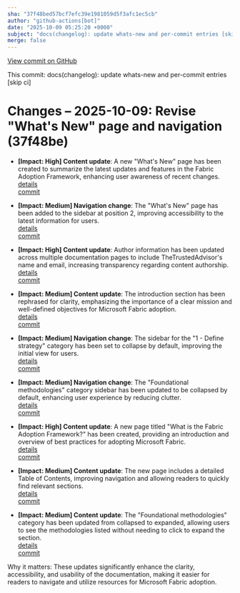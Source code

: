 ```yaml
---
sha: "37f48bed57bcf7efc39e1981059d5f3afc1ec5cb"
author: "github-actions[bot]"
date: "2025-10-09 05:25:20 +0000"
subject: "docs(changelog): update whats-new and per-commit entries [skip ci]"
merge: false
---
```


[View commit on GitHub](https://github.com/TheTrustedAdvisor/FabricAdoptionFramework/commit/37f48bed57bcf7efc39e1981059d5f3afc1ec5cb)

This commit: docs(changelog): update whats-new and per-commit entries [skip ci]

# Changes – 2025-10-09: Revise "What's New" page and navigation (37f48be)

- **[Impact: High] Content update**: A new "What's New" page has been created to summarize the latest updates and features in the Fabric Adoption Framework, enhancing user awareness of recent changes.  
  [details](/docs/about/changes/2025-10-08-bfb8bc7cf38d297b20acd235665ea208faeb0db4)  
  [commit](https://github.com/TheTrustedAdvisor/FabricAdoptionFramework/commit/37f48bed57bcf7efc39e1981059d5f3afc1ec5cb)

- **[Impact: Medium] Navigation change**: The "What's New" page has been added to the sidebar at position 2, improving accessibility to the latest information for users.  
  [details](/docs/about/changes/2025-10-08-bfb8bc7cf38d297b20acd235665ea208faeb0db4)  
  [commit](https://github.com/TheTrustedAdvisor/FabricAdoptionFramework/commit/37f48bed57bcf7efc39e1981059d5f3afc1ec5cb)

- **[Impact: High] Content update**: Author information has been updated across multiple documentation pages to include TheTrustedAdvisor's name and email, increasing transparency regarding content authorship.  
  [details](/docs/about/changes/2025-10-08-bfb8bc7cf38d297b20acd235665ea208faeb0db4)  
  [commit](https://github.com/TheTrustedAdvisor/FabricAdoptionFramework/commit/37f48bed57bcf7efc39e1981059d5f3afc1ec5cb)

- **[Impact: Medium] Content update**: The introduction section has been rephrased for clarity, emphasizing the importance of a clear mission and well-defined objectives for Microsoft Fabric adoption.  
  [details](/docs/about/changes/2025-10-08-bfb8bc7cf38d297b20acd235665ea208faeb0db4)  
  [commit](https://github.com/TheTrustedAdvisor/FabricAdoptionFramework/commit/37f48bed57bcf7efc39e1981059d5f3afc1ec5cb)

- **[Impact: Medium] Navigation change**: The sidebar for the "1 - Define strategy" category has been set to collapse by default, improving the initial view for users.  
  [details](/docs/about/changes/2025-10-08-bfb8bc7cf38d297b20acd235665ea208faeb0db4)  
  [commit](https://github.com/TheTrustedAdvisor/FabricAdoptionFramework/commit/37f48bed57bcf7efc39e1981059d5f3afc1ec5cb)

- **[Impact: Medium] Navigation change**: The "Foundational methodologies" category sidebar has been updated to be collapsed by default, enhancing user experience by reducing clutter.  
  [details](/docs/about/changes/2025-10-08-bfb8bc7cf38d297b20acd235665ea208faeb0db4)  
  [commit](https://github.com/TheTrustedAdvisor/FabricAdoptionFramework/commit/37f48bed57bcf7efc39e1981059d5f3afc1ec5cb)

- **[Impact: High] Content update**: A new page titled "What is the Fabric Adoption Framework?" has been created, providing an introduction and overview of best practices for adopting Microsoft Fabric.  
  [details](/docs/about/changes/2025-10-08-bfb8bc7cf38d297b20acd235665ea208faeb0db4)  
  [commit](https://github.com/TheTrustedAdvisor/FabricAdoptionFramework/commit/37f48bed57bcf7efc39e1981059d5f3afc1ec5cb)

- **[Impact: Medium] Content update**: The new page includes a detailed Table of Contents, improving navigation and allowing readers to quickly find relevant sections.  
  [details](/docs/about/changes/2025-10-08-bfb8bc7cf38d297b20acd235665ea208faeb0db4)  
  [commit](https://github.com/TheTrustedAdvisor/FabricAdoptionFramework/commit/37f48bed57bcf7efc39e1981059d5f3afc1ec5cb)

- **[Impact: Medium] Content update**: The "Foundational methodologies" category has been updated from collapsed to expanded, allowing users to see the methodologies listed without needing to click to expand the section.  
  [details](/docs/about/changes/2025-10-08-bfb8bc7cf38d297b20acd235665ea208faeb0db4)  
  [commit](https://github.com/TheTrustedAdvisor/FabricAdoptionFramework/commit/37f48bed57bcf7efc39e1981059d5f3afc1ec5cb)

Why it matters: These updates significantly enhance the clarity, accessibility, and usability of the documentation, making it easier for readers to navigate and utilize resources for Microsoft Fabric adoption.
